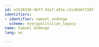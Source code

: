 ```yaml
---
id: e1536336-dbf7-41a7-a83e-c2c4bbbf158f
identifiers:
- identifier: samuel_undenge
  scheme: everypolitician_legacy
name: Samuel Undenge
lang: en

---
```

